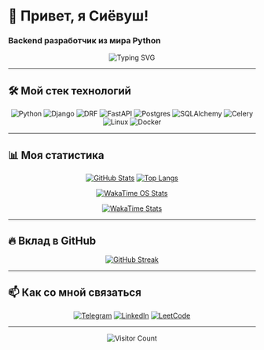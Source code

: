 # 🚀 Привет, я Сиёвуш! 
### Backend разработчик из мира Python

<div align="center">
  
  ![Typing SVG](https://readme-typing-svg.demolab.com?font=Fira+Code&pause=1000&color=7A3FF7&width=435&lines=Люблю+чистый+код;Работаю+с+Django+и+FastAPI;Увлекаюсь+оптимизацией+запросов;Автоматизирую+всё+что+можно)

</div>

---

## 🛠 Мой стек технологий

<div align="center">
  
  ![Python](https://img.shields.io/badge/Python-3776AB?style=for-the-badge&logo=python&logoColor=white)
  ![Django](https://img.shields.io/badge/Django-092E20?style=for-the-badge&logo=django&logoColor=white)
  ![DRF](https://img.shields.io/badge/DRF-ff1709?style=for-the-badge&logo=django&logoColor=white)
  ![FastAPI](https://img.shields.io/badge/FastAPI-009688?style=for-the-badge&logo=FastAPI&logoColor=white)
  ![Postgres](https://img.shields.io/badge/PostgreSQL-316192?style=for-the-badge&logo=postgresql&logoColor=white)
  ![SQLAlchemy](https://img.shields.io/badge/SQLAlchemy-F80000?style=for-the-badge&logoColor=white)
  ![Celery](https://img.shields.io/badge/Celery-37814A?style=for-the-badge&logo=celery&logoColor=white)
  ![Linux](https://img.shields.io/badge/Linux-FCC624?style=for-the-badge&logo=linux&logoColor=black)
  ![Docker](https://img.shields.io/badge/Docker-2496ED?style=for-the-badge&logo=docker&logoColor=white)

</div>

---

## 📊 Моя статистика

<div align="center">

[![GitHub Stats](https://github-readme-stats.vercel.app/api?username=Siyavush1411&show_icons=true&count_private=true&theme=radical&hide_border=true&bg_color=0d1117&title_color=7A3FF7&icon_color=7A3FF7)](https://github.com/Siyavush1411)
[![Top Langs](https://github-readme-stats.vercel.app/api/top-langs/?username=Siyavush1411&layout=compact&theme=tokyonight&hide_border=true&bg_color=0d1117&title_color=7A3FF7)](https://github.com/Siyavush1411)

[![WakaTime OS Stats](https://github-readme-stats.vercel.app/api/wakatime?username=siyavush1411&layout=compact&custom_title=Время%20кодинга%20по%20ОС&langs_count=3&hide_progress=true&v=2&range=all_time&theme=radical&bg_color=0d1117&title_color=7A3FF7&bar_height=10&show_other=false)](https://wakatime.com/@siyavush1411)
</div>

<div align="center">

[![WakaTime Stats](https://github-readme-stats.vercel.app/api/wakatime?username=siyavush1411&theme=radical&hide_border=true&bg_color=0d1117&title_color=7A3FF7)](https://wakatime.com/@siyavush1411)

</div>

---

## 🔥 Вклад в GitHub

<div align="center">
  
  [![GitHub Streak](https://streak-stats.demolab.com?user=Siyavush1411&theme=radical&hide_border=true&background=0D1117&stroke=7A3FF7&ring=7A3FF7&fire=7A3FF7&currStreakNum=FFFFFF&sideNums=7A3FF7&currStreakLabel=7A3FF7)](https://git.io/streak-stats)

</div>

---

## 📫 Как со мной связаться

<div align="center">
  
  [![Telegram](https://img.shields.io/badge/Telegram-2CA5E0?style=for-the-badge&logo=telegram&logoColor=white)](https://t.me/@Mirzoev_si)
  [![LinkedIn](https://img.shields.io/badge/LinkedIn-0077B5?style=for-the-badge&logo=linkedin&logoColor=white)](https://linkedin.com/in/siyovush-mirzoev)
  [![LeetCode](https://img.shields.io/badge/LeetCode-FFA116?style=for-the-badge&logo=leetcode&logoColor=white)](https://leetcode.com/your_profile)

</div>

---

<div align="center">
  
  ![Visitor Count](https://komarev.com/ghpvc/?username=Siyovush&color=7A3FF7&style=flat-square)

</div>
